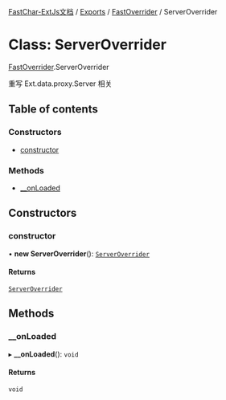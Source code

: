 [FastChar-ExtJs文档](../README.md) / [Exports](../modules.md) / [FastOverrider](../modules/FastOverrider.md) / ServerOverrider

# Class: ServerOverrider

[FastOverrider](../modules/FastOverrider.md).ServerOverrider

重写 Ext.data.proxy.Server 相关

## Table of contents

### Constructors

- [constructor](FastOverrider.ServerOverrider.md#constructor)

### Methods

- [\_\_onLoaded](FastOverrider.ServerOverrider.md#__onloaded)

## Constructors

### constructor

• **new ServerOverrider**(): [`ServerOverrider`](FastOverrider.ServerOverrider.md)

#### Returns

[`ServerOverrider`](FastOverrider.ServerOverrider.md)

## Methods

### \_\_onLoaded

▸ **__onLoaded**(): `void`

#### Returns

`void`
